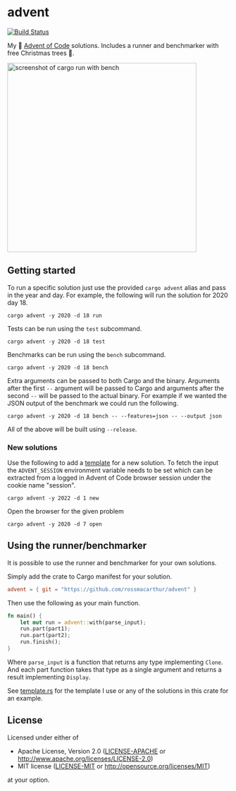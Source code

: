 # advent

[![Build Status](https://img.shields.io/github/workflow/status/rossmacarthur/advent/build/master)](https://github.com/rossmacarthur/advent/actions?query=workflow%3Abuild)

My 🎅 [Advent of Code](https://adventofcode.com) solutions. Includes a runner
and benchmarker with free Christmas trees 🎄.

<img width="429" alt="screenshot of cargo run with bench" src="https://user-images.githubusercontent.com/17109887/145716328-3d7caf20-0a15-4c2e-89f1-ffed6ec22fe0.png">

## Getting started

To run a specific solution just use the provided `cargo advent` alias and pass
in the year and day. For example, the following will run the solution for 2020
day 18.

```
cargo advent -y 2020 -d 18 run
```

Tests can be run using the `test` subcommand.

```
cargo advent -y 2020 -d 18 test
```

Benchmarks can be run using the  `bench` subcommand.

```
cargo advent -y 2020 -d 18 bench
```

Extra arguments can be passed to both Cargo and the binary. Arguments after the
first `--` argument will be passed to Cargo and arguments after the second `--`
will be passed to the actual binary. For example if we wanted the JSON output of
the benchmark we could run the following.

```
cargo advent -y 2020 -d 18 bench -- --features=json -- --output json
```

All of the above will be built using `--release`.

### New solutions

Use the following to add a [template](./crates/cli/src/template.rs) for a new
solution. To fetch the input the `ADVENT_SESSION` environment variable needs to
be set which can be extracted from a logged in Advent of Code browser session
under the cookie name "session".

```
cargo advent -y 2022 -d 1 new
```

Open the browser for the given problem

```
cargo advent -y 2020 -d 7 open
```

## Using the runner/benchmarker

It is possible to use the runner and benchmarker for your own solutions.

Simply add the crate to Cargo manifest for your solution.
```toml
advent = { git = "https://github.com/rossmacarthur/advent" }
```

Then use the following as your main function.
```rust
fn main() {
    let mut run = advent::with(parse_input);
    run.part(part1);
    run.part(part2);
    run.finish();
}
```

Where `parse_input` is a function that returns any type implementing `Clone`.
And each part function takes that type as a single argument and returns a result
implementing `Display`.

See [template.rs](./crates/cli/src/template.rs) for the template I use  or any
of the solutions in this crate for an example.

## License

Licensed under either of

- Apache License, Version 2.0 ([LICENSE-APACHE](LICENSE-APACHE) or
  http://www.apache.org/licenses/LICENSE-2.0)
- MIT license ([LICENSE-MIT](LICENSE-MIT) or http://opensource.org/licenses/MIT)

at your option.
